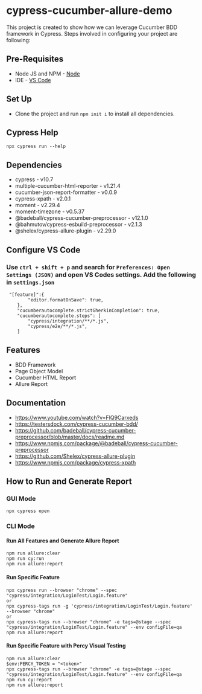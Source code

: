 # cypress-cucumber-allure-demo
This project is created to show how we can leverage Cucumber BDD framework in Cypress. Steps involved in configuring your project are following:

## Pre-Requisites
* Node JS and NPM - [Node](https://nodejs.org/en/download/) 
* IDE - [VS Code](https://code.visualstudio.com/download) 

## Set Up
* Clone the project and run ```npm init i``` to  install all dependencies.  

## Cypress Help
```
npx cypress run --help
```  

## Dependencies
* cypress - v10.7
* multiple-cucumber-html-reporter - v1.21.4
* cucumber-json-report-formatter - v0.0.9
* cypress-xpath - v2.0.1
* moment - v2.29.4
* moment-timezone - v0.5.37
* @badeball/cypress-cucumber-preprocessor - v12.1.0
* @bahmutov/cypress-esbuild-preprocessor -  v2.1.3
* @shelex/cypress-allure-plugin - v2.29.0

## Configure VS Code

### Use `ctrl + shift + p` and search for  `Preferences: Open Settings (JSON)` and open VS Codes settings. Add the following in `settings.json`

```
 "[feature]":{
        "editor.formatOnSave": true,
    },
    "cucumberautocomplete.strictGherkinCompletion": true,
    "cucumberautocomplete.steps": [
        "cypress/integration/**/*.js",
        "cypress/e2e/**/*.js",
    ]
```

## Features
- BDD Framework
- Page Object Model
- Cucumber HTML Report
- Allure Report

## Documentation
- https://www.youtube.com/watch?v=FlQ9Carxeds
- https://testersdock.com/cypress-cucumber-bdd/
- https://github.com/badeball/cypress-cucumber-preprocessor/blob/master/docs/readme.md
- https://www.npmjs.com/package/@badeball/cypress-cucumber-preprocessor
- https://github.com/Shelex/cypress-allure-plugin
- https://www.npmjs.com/package/cypress-xpath


## How to Run and Generate Report

### GUI Mode
```
npx cypress open
```  

### CLI Mode

#### Run All Features and Generate Allure Report
```
npm run allure:clear
npm run cy:run
npm run allure:report
```

#### Run Specific Feature
```
npx cypress run --browser "chrome" --spec "cypress/integration/LoginTest/Login.feature"
or
npx cypress-tags run -g 'cypress/integration/LoginTest/Login.feature' --browser "chrome"
or
npx cypress-tags run --browser "chrome" -e tags=@stage --spec "cypress/integration/LoginTest/Login.feature" --env configFile=qa
npm run allure:report
```  

#### Run Specific Feature with Percy Visual Testing
```
npm run allure:clear
$env:PERCY_TOKEN = "<token>"
npx cypress-tags run --browser "chrome" -e tags=@stage --spec "cypress/integration/LoginTest/Login.feature" --env configFile=qa
npm run cy:report
npm run allure:report
``` 
